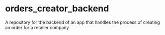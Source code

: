 # orders_creator_backend
A repository for the backend of an app that handles the process of creating an order for a retailer company
